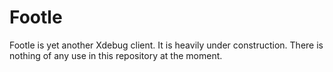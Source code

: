
Footle
======
Footle is yet another Xdebug client.  It is heavily under construction.  There
is nothing of any use in this repository at the moment.
